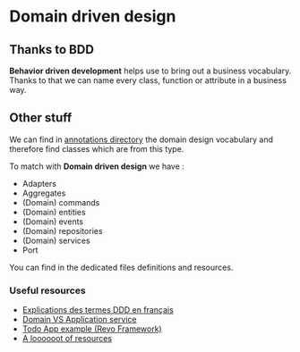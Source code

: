 # Domain driven design

## Thanks to BDD

**Behavior driven development** helps use to bring out a business vocabulary.  
Thanks to that we can name every class, function or attribute in a business way.  

## Other stuff

We can find in [annotations directory](../service/src/main/java/io/github/gabbloquet/todolist/application/annotations) the domain design vocabulary and therefore find classes which are from this type.  

To match with **Domain driven design** we have :
 - Adapters
 - Aggregates
 - (Domain) commands
 - (Domain) entities
 - (Domain) events
 - (Domain) repositories
 - (Domain) services
 - Port

You can find in the dedicated files definitions and resources.

### Useful resources

 - [Explications des termes DDD en français](https://blog.engineering.publicissapient.fr/2018/06/25/craft-les-patterns-tactiques-du-ddd)
 - [Domain VS Application service](https://enterprisecraftsmanship.com/posts/domain-vs-application-services/)
 - [Todo App example (Revo Framework)](https://docs.revoframework.net/general/example-simple-to-dos-task-list-app)
 - [A loooooot of resources](https://kgoralski.gitbook.io/wiki/domain-driven-design)